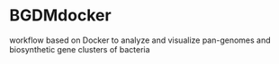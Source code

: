 # BGDMdocker
workflow based on Docker to analyze and visualize pan-genomes and biosynthetic gene clusters of bacteria

